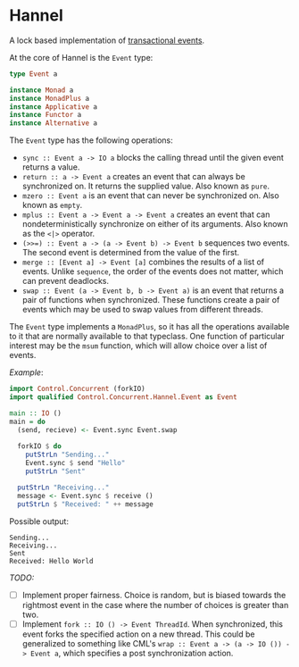 Hannel
======

A lock based implementation of [transactional events](http://www.cs.rit.edu/~mtf/research/tx-events/JFP08/jfp08.pdf).

At the core of Hannel is the `Event` type:
```haskell
type Event a

instance Monad a
instance MonadPlus a
instance Applicative a
instance Functor a
instance Alternative a
```

The `Event` type has the following operations:
* `sync :: Event a -> IO a` blocks the calling thread until the given event returns a value.
* `return :: a -> Event a` creates an event that can always be synchronized on. It returns the supplied value. Also known as `pure`.
* `mzero :: Event a` is an event that can never be synchronized on. Also known as `empty`.
* `mplus :: Event a -> Event a -> Event a` creates an event that can nondeterministically synchronize on either of its arguments. Also known as the `<|>` operator.
* `(>>=) :: Event a -> (a -> Event b) -> Event b` sequences two events. The second event is determined from the value of the first.
* `merge :: [Event a] -> Event [a]` combines the results of a list of events. Unlike `sequence`, the order of the events does not matter, which can prevent deadlocks.
* `swap :: Event (a -> Event b, b -> Event a)` is an event that returns a pair of functions when synchronized. These functions create a pair of events which may be used to swap values from different threads.

The `Event` type implements a `MonadPlus`, so it has all the operations available to it that are normally available to that typeclass. One function of particular interest may be the `msum` function, which will allow choice over a list of events.

*Example*:
```haskell
import Control.Concurrent (forkIO)
import qualified Control.Concurrent.Hannel.Event as Event

main :: IO ()
main = do
  (send, recieve) <- Event.sync Event.swap
  
  forkIO $ do
    putStrLn "Sending..."
    Event.sync $ send "Hello"
    putStrLn "Sent"

  putStrLn "Receiving..."
  message <- Event.sync $ receive ()
  putStrLn $ "Received: " ++ message
```

Possible output:
```
Sending...
Receiving...
Sent
Received: Hello World
```

*TODO:*
- [ ] Implement proper fairness. Choice is random, but is biased towards the rightmost event in the case where the number of choices is greater than two.
- [ ] Implement `fork :: IO () -> Event ThreadId`. When synchronized, this event forks the specified action on a new thread. This could be generalized to something like CML's `wrap :: Event a -> (a -> IO ()) -> Event a`, which specifies a post synchronization action.
